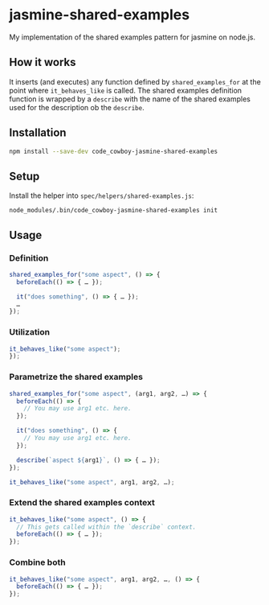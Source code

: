 # jasmine-shared-examples

My implementation of the shared examples pattern for jasmine on node.js.

## How it works

It inserts (and executes) any function defined by `shared_examples_for` at the point where
`it_behaves_like` is called. The shared examples definition function is wrapped by a `describe` with
the name of the shared examples used for the description ob the `describe`.


## Installation

```sh
npm install --save-dev code_cowboy-jasmine-shared-examples
```

## Setup

Install the helper into `spec/helpers/shared-examples.js`:

```
node_modules/.bin/code_cowboy-jasmine-shared-examples init
```


## Usage

### Definition

```javascript
shared_examples_for("some aspect", () => {
  beforeEach(() => { … });

  it("does something", () => { … });
  …
});
```

### Utilization

```javascript
it_behaves_like("some aspect");
});
```

### Parametrize the shared examples

```javascript
shared_examples_for("some aspect", (arg1, arg2, …) => {
  beforeEach(() => {
    // You may use arg1 etc. here.
  });

  it("does something", () => {
    // You may use arg1 etc. here.
  });

  describe(`aspect ${arg1}`, () => { … });
});

it_behaves_like("some aspect", arg1, arg2, …);
```

### Extend the shared examples context

```javascript
it_behaves_like("some aspect", () => {
  // This gets called within the `describe` context.
  beforeEach(() => { … });
});
```

### Combine both

```javascript
it_behaves_like("some aspect", arg1, arg2, …, () => {
  beforeEach(() => { … });
});
```

